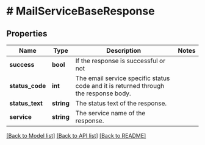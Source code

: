 # # MailServiceBaseResponse

## Properties

Name | Type | Description | Notes
------------ | ------------- | ------------- | -------------
**success** | **bool** | If the response is successful or not |
**status_code** | **int** | The email service specific status code and it is returned through the response body. |
**status_text** | **string** | The status text of the response. |
**service** | **string** | The service name of the response. |

[[Back to Model list]](../README.md#documentation-for-models) [[Back to API list]](../README.md#documentation-for-api-endpoints) [[Back to README]](../README.md)
